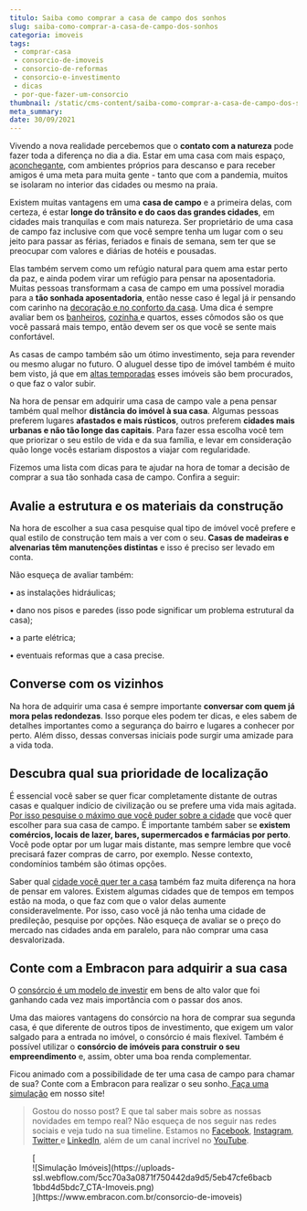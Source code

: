 ```yaml
---
titulo: Saiba como comprar a casa de campo dos sonhos
slug: saiba-como-comprar-a-casa-de-campo-dos-sonhos
categoria: imoveis
tags:
 - comprar-casa
 - consorcio-de-imoveis
 - consorcio-de-reformas
 - consorcio-e-investimento
 - dicas
 - por-que-fazer-um-consorcio
thumbnail: /static/cms-content/saiba-como-comprar-a-casa-de-campo-dos-sonhos.jpg
meta_summary: 
date: 30/09/2021
---
```

Vivendo a nova realidade percebemos que o **contato com a natureza** pode fazer toda a diferença no dia a dia. Estar em uma casa com mais espaço, [aconchegante](https://www.embracon.com.br/blog/saiba-quais-sao-as-tendencias-de-reforma-e-decoracao-mais-utilizados-em-2020), com ambientes próprios para descanso e para receber amigos é uma meta para muita gente - tanto que com a pandemia, muitos se isolaram no interior das cidades ou mesmo na praia.

Existem muitas vantagens em uma **casa de campo** e a primeira delas, com certeza, é estar **longe do trânsito e do caos das grandes cidades**, em cidades mais tranquilas e com mais natureza. Ser proprietário de uma casa de campo faz inclusive com que você sempre tenha um lugar com o seu jeito para passar as férias, feriados e finais de semana, sem ter que se preocupar com valores e diárias de hotéis e pousadas.

Elas também servem como um refúgio natural para quem ama estar perto da paz, e ainda podem virar um refúgio para pensar na aposentadoria. Muitas pessoas transformam a casa de campo em uma possível moradia para a **tão sonhada aposentadoria**, então nesse caso é legal já ir pensando com carinho na [decoração e no conforto da casa](https://www.embracon.com.br/blog/estilos-de-decoracao-conheca-os-principais-e-identifique-o-seu). Uma dica é sempre avaliar bem os [banheiros](https://www.embracon.com.br/blog/reforma-de-banheiro-3-dicas-para-fazer-sem-muita-bagunca), [cozinha ](https://www.embracon.com.br/blog/vai-reformar-a-cozinha-confira-as-tendencias)e quartos, esses cômodos são os que você passará mais tempo, então devem ser os que você se sente mais confortável.

As casas de campo também são um ótimo investimento, seja para revender ou mesmo alugar no futuro. O aluguel desse tipo de imóvel também é muito bem visto, já que em [altas temporadas](https://www.embracon.com.br/blog/5-dicas-para-economizar-e-viajar-na-alta-temporada) esses imóveis são bem procurados, o que faz o valor subir.

Na hora de pensar em adquirir uma casa de campo vale a pena pensar também qual melhor **distância do imóvel à sua casa**. Algumas pessoas preferem lugares **afastados e mais rústicos**, outros preferem **cidades mais urbanas e não tão longe das capitais**. Para fazer essa escolha você tem que priorizar o seu estilo de vida e da sua família, e levar em consideração quão longe vocês estariam dispostos a viajar com regularidade.

Fizemos uma lista com dicas para te ajudar na hora de tomar a decisão de comprar a sua tão sonhada casa de campo. Confira a seguir:

Avalie a estrutura e os materiais da construção
-----------------------------------------------

Na hora de escolher a sua casa pesquise qual tipo de imóvel você prefere e qual estilo de construção tem mais a ver com o seu. **Casas de madeiras e alvenarias têm manutenções distintas** e isso é preciso ser levado em conta.

Não esqueça de avaliar também:

 • as instalações hidráulicas;

 • dano nos pisos e paredes (isso pode significar um problema estrutural da casa);

 • a parte elétrica;

 • eventuais reformas que a casa precise.

Converse com os vizinhos
------------------------

Na hora de adquirir uma casa é sempre importante **conversar com quem já mora pelas redondezas**. Isso porque eles podem ter dicas, e eles sabem de detalhes importantes como a segurança do bairro e lugares a conhecer por perto. Além disso, dessas conversas iniciais pode surgir uma amizade para a vida toda.

Descubra qual sua prioridade de localização
-------------------------------------------

É essencial você saber se quer ficar completamente distante de outras casas e qualquer indício de civilização ou se prefere uma vida mais agitada. [Por isso pesquise o máximo que você puder sobre a cidade](https://www.embracon.com.br/blog/conheca-as-melhores-cidades-para-se-viver-no-brasil) que você quer escolher para sua casa de campo. É importante também saber se **existem comércios, locais de lazer, bares, supermercados e farmácias por perto**. Você pode optar por um lugar mais distante, mas sempre lembre que você precisará fazer compras de carro, por exemplo. Nesse contexto, condomínios também são ótimas opções.

Saber qual [cidade você quer ter a casa](https://www.embracon.com.br/blog/busca-de-novas-cidades-para-mais-qualidade-de-vida) também faz muita diferença na hora de pensar em valores. Existem algumas cidades que de tempos em tempos estão na moda, o que faz com que o valor delas aumente consideravelmente. Por isso, caso você já não tenha uma cidade de predileção, pesquise por opções. Não esqueça de avaliar se o preço do mercado nas cidades anda em paralelo, para não comprar uma casa desvalorizada.

Conte com a Embracon para adquirir a sua casa
---------------------------------------------

O [consórcio é um modelo de investir](https://www.embracon.com.br/blog/8-motivos-que-comprovam-que-consorcio-e-investimento) em bens de alto valor que foi ganhando cada vez mais importância com o passar dos anos.

Uma das maiores vantagens do consórcio na hora de comprar sua segunda casa, é que diferente de outros tipos de investimento, que exigem um valor salgado para a entrada no imóvel, o consórcio é mais flexível. Também é possível utilizar o **consórcio de imóveis para construir o seu empreendimento** e, assim, obter uma boa renda complementar.

Ficou animado com a possibilidade de ter uma casa de campo para chamar de sua? Conte com a Embracon para realizar o seu sonho.[ Faça uma simulação](https://www.embracon.com.br/consorcio) em nosso site!

> Gostou do nosso post? E que tal saber mais sobre as nossas novidades em tempo real? Não esqueça de nos seguir nas redes sociais e veja tudo na sua timeline. Estamos no [Facebook](https://www.facebook.com/embracon), [Instagram](https://www.instagram.com/embraconoficial/), [Twitter ](https://twitter.com/Embracon)e [LinkedIn](https://www.linkedin.com/company/embracon-administradora-de-cons-rcio-ltda./), além de um canal incrível no [YouTube](https://www.youtube.com/embracon).

<figure class="w-richtext-figure-type-image w-richtext-align-center">[<div>![Simulação Imóveis](https://uploads-ssl.webflow.com/5cc70a3a0871f750442da9d5/5eb47cfe6bacb1bbd4d5bdc7_CTA-Imoveis.png)</div>](https://www.embracon.com.br/consorcio-de-imoveis)</figure>‍
